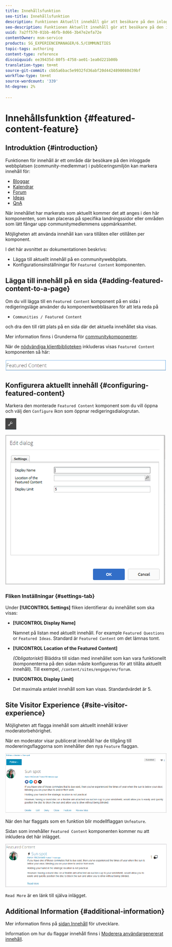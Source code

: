 ```yaml
---
title: Innehållsfunktion
seo-title: Innehållsfunktion
description: Funktionen Aktuellt innehåll gör att besökare på den inloggade webbplatsen kan markera innehåll
seo-description: Funktionen Aktuellt innehåll gör att besökare på den inloggade webbplatsen kan markera innehåll
uuid: 7a2ff570-01bb-46fb-8d66-3b47e2efa72e
contentOwner: msm-service
products: SG_EXPERIENCEMANAGER/6.5/COMMUNITIES
topic-tags: authoring
content-type: reference
discoiquuid: ee39435d-80f5-4758-ae01-1ea0d221b00b
translation-type: tm+mt
source-git-commit: cbb5a6bac5e9932fd36abf20d4424890080d39bf
workflow-type: tm+mt
source-wordcount: '339'
ht-degree: 2%

---
```



# Innehållsfunktion {#featured-content-feature}

## Introduktion {#introduction}

Funktionen för innehåll är ett område där besökare på den inloggade webbplatsen (community-medlemmar) i publiceringsmiljön kan markera innehåll för:

* [Bloggar](blog-feature.md)
* [Kalendrar](calendar.md)
* [Forum](forum.md)
* [Ideas](ideation-feature.md)
* [QnA](working-with-qna.md)

När innehållet har markerats som aktuellt kommer det att anges i den här komponenten, som kan placeras på specifika landningssidor eller områden som lätt fångar upp communitymedlemmens uppmärksamhet.

Möjligheten att använda innehåll kan vara tillåten eller otillåten per komponent.

I det här avsnittet av dokumentationen beskrivs:

* Lägga till aktuellt innehåll på en communitywebbplats.
* Konfigurationsinställningar för `Featured Content` komponenten.

## Lägga till innehåll på en sida {#adding-featured-content-to-a-page}

Om du vill lägga till en `Featured Content` komponent på en sida i redigeringsläge använder du komponentwebbläsaren för att leta reda på

* `Communities / Featured Content`

och dra den till rätt plats på en sida där det aktuella innehållet ska visas.

Mer information finns i Grunderna för [communitykomponenter](basics.md).

När de [nödvändiga klientbiblioteken](essentials-featured.md#essentials-for-client-side) inkluderas visas `Featured Content` komponenten så här:

![chlimage_1-13](assets/chlimage_1-13.png)

## Konfigurera aktuellt innehåll {#configuring-featured-content}

Markera den monterade `Featured Content` komponent som du vill öppna och välj den `Configure` ikon som öppnar redigeringsdialogrutan.

![chlimage_1-14](assets/chlimage_1-14.png)

![chlimage_1-15](assets/chlimage_1-15.png)

### Fliken Inställningar {#settings-tab}

Under **[!UICONTROL Settings]** fliken identifierar du innehållet som ska visas:

* **[!UICONTROL Display Name]**

   Namnet på listan med aktuellt innehåll. For example `Featured Questions` or `Featured Ideas`. Standard är `Featured Content` om det lämnas tomt.

* **[!UICONTROL Location of the Featured Content]**

   *(Obligatoriskt)* Bläddra till sidan med innehållet som kan vara funktionellt (komponenterna på den sidan måste konfigureras för att tillåta aktuellt innehåll). Till exempel, `/content/sites/engage/en/forum`.

* **[!UICONTROL Display Limit]**

   Det maximala antalet innehåll som kan visas. Standardvärdet är 5.

## Site Visitor Experience {#site-visitor-experience}

Möjligheten att flagga innehåll som aktuellt innehåll kräver moderatorbehörighet.

När en moderator visar publicerat innehåll har de tillgång till modereringsflaggorna som innehåller den nya `Feature` flaggan.

![chlimage_1-16](assets/chlimage_1-16.png)

När den har flaggats som en funktion blir modellflaggan `Unfeature`.

Sidan som innehåller `Featured Content` komponenten kommer nu att inkludera det här inlägget.

![chlimage_1-17](assets/chlimage_1-17.png)

`Read More` är en länk till själva inlägget.

## Additional Information {#additional-information}

Mer information finns på [sidan Innehåll](essentials-featured.md) för utvecklare.

Information om hur du flaggar innehåll finns i [Moderera användargenererat innehåll](moderate-ugc.md).
